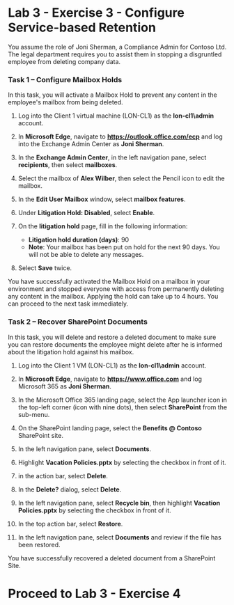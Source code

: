 # Lab 3 - Exercise 3 - Configure Service-based Retention

You assume the role of Joni Sherman, a Compliance Admin for Contoso Ltd. The legal department requires you to assist them in stopping a disgruntled employee from deleting company data.

### Task 1 – Configure Mailbox Holds

In this task, you will activate a Mailbox Hold to prevent any content in the employee's mailbox from being deleted.

1. Log into the Client 1 virtual machine (LON-CL1) as the **lon-cl1\admin** account.

2. In **Microsoft Edge**, navigate to **https://outlook.office.com/ecp** and log into the Exchange Admin Center as **Joni Sherman**.

3. In the **Exchange Admin Center**, in the left navigation pane, select **recipients**, then select **mailboxes**.

4. Select the mailbox of **Alex Wilber**, then select the Pencil icon to edit the mailbox.

5. In the **Edit User Mailbox** window, select **mailbox features**.

6. Under **Litigation Hold: Disabled**, select **Enable**.

7. On the **litigation hold** page, fill in the following information:

    - **Litigation hold duration (days)**: 90
    - **Note**: Your mailbox has been put on hold for the next 90 days. You will not be able to delete any messages.

8. Select **Save** twice.

You have successfully activated the Mailbox Hold on a mailbox in your environment and stopped everyone with access from permanently deleting any content in the mailbox. Applying the hold can take up to 4 hours.  You can proceed to the next task immediately.

### Task 2 – Recover SharePoint Documents

In this task, you will delete and restore a deleted document to make sure you can restore documents the employee might delete after he is informed about the litigation hold against his mailbox.

1. Log into the Client 1 VM (LON-CL1) as the **lon-cl1\admin** account.

2. In **Microsoft Edge**, navigate to **https://www.office.com** and log Microsoft 365 as **Joni Sherman**.

3. In the Microsoft Office 365 landing page, select the App launcher icon in the top-left corner (icon with nine dots), then select **SharePoint** from the sub-menu.

4. On the SharePoint landing page, select the **Benefits @ Contoso** SharePoint site.

5. In the left navigation pane, select **Documents**.

6. Highlight **Vacation Policies.pptx** by selecting the checkbox in front of it.

7. in the action bar, select **Delete**.

8. In the **Delete?** dialog, select **Delete**.

9. In the left navigation pane, select **Recycle bin**, then highlight **Vacation Policies.pptx** by selecting the checkbox in front of it.

10. In the top action bar, select **Restore**.

11. In the left navigation pane, select **Documents** and review if the file has been restored.

You have successfully recovered a deleted document from a SharePoint Site.

# Proceed to Lab 3 - Exercise 4
